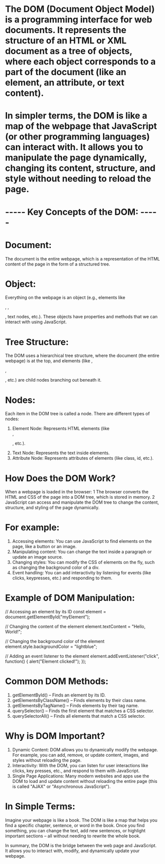 # The DOM (Document Object Model) is a programming interface for web documents. It represents the structure of an HTML or XML document as a tree of objects, where each object corresponds to a part of the document (like an element, an attribute, or text content).

# In simpler terms, the DOM is like a map of the webpage that JavaScript (or other programming languages) can interact with. It allows you to manipulate the page dynamically, changing its content, structure, and style without needing to reload the page.

 # ----- Key Concepts of the DOM: -----
 
# Document:
The document is the entire webpage, which is a representation of the HTML content of the page in the form of a structured tree.

# Object:
Everything on the webpage is an object (e.g., elements like <div>, <a>, <p>, text nodes, etc.). These objects have properties and methods that we can interact with using JavaScript.

# Tree Structure:
The DOM uses a hierarchical tree structure, where the document (the entire webpage) is at the top, and elements (like <body>, <div>, <p>, etc.) are child nodes branching out beneath it.

# Nodes:
Each item in the DOM tree is called a node. There are different types of nodes:
1. Element Node: Represents HTML elements (like <div>, <p>, etc.).
2. Text Node: Represents the text inside elements.
3. Attribute Node: Represents attributes of elements (like class, id, etc.).

# How Does the DOM Work?
When a webpage is loaded in the browser:
1 The browser converts the HTML and CSS of the page into a DOM tree, which is stored in memory.
2 JavaScript can access and manipulate the DOM tree to change the content, structure, and styling of the page dynamically.

# For example:
1. Accessing elements: You can use JavaScript to find elements on the page, like a button or an image.
2. Manipulating content: You can change the text inside a paragraph or update an image source.
3. Changing styles: You can modify the CSS of elements on the fly, such as changing the background color of a div.
4. Event handling: You can add interactivity by listening for events (like clicks, keypresses, etc.) and responding to them.

# Example of DOM Manipulation:

// Accessing an element by its ID
const element = document.getElementById("myElement");

// Changing the content of the element
element.textContent = "Hello, World!";

// Changing the background color of the element
element.style.backgroundColor = "lightblue";

// Adding an event listener to the element
element.addEventListener("click", function() {
  alert("Element clicked!");
});

# Common DOM Methods:
1. getElementById() – Finds an element by its ID.
2. getElementsByClassName() – Finds elements by their class name.
3. getElementsByTagName() – Finds elements by their tag name.
4. querySelector() – Finds the first element that matches a CSS selector.
5. querySelectorAll() – Finds all elements that match a CSS selector.
 
# Why is DOM Important?
1. Dynamic Content: DOM allows you to dynamically modify the webpage. For example, you can add, remove, or update content, images, and styles without reloading the page.
2. Interactivity: With the DOM, you can listen for user interactions like clicks, key presses, etc., and respond to them with JavaScript.
3. Single Page Applications: Many modern websites and apps use the DOM to load and update content without reloading the entire page (this is called "AJAX" or "Asynchronous JavaScript").

# In Simple Terms:
Imagine your webpage is like a book. The DOM is like a map that helps you find a specific chapter, 
sentence, or word in the book. Once you find something, you can change the text, add new sentences, 
or highlight important sections – all without needing to rewrite the whole book.

In summary, the DOM is the bridge between the web page and JavaScript.
It allows you to interact with, modify, and dynamically update your webpage.

